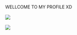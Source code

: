 <br>WELLCOME TO MY PROFILE XD </br> 
<br>![](https://github.com/QuangD23AT250/QuangD23AT250/assets/145293304/5af33079-87ce-43b8-8e53-302175e9bb2b)</br>
<br>![](https://quotes-github-readme.vercel.app/api?type=horizontal&theme=radical)</br>

